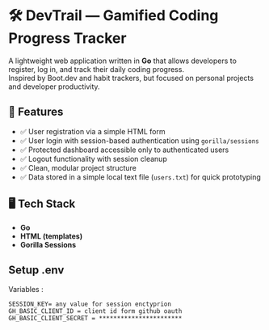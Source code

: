 # 🛠️ DevTrail — Gamified Coding Progress Tracker

A lightweight web application written in **Go** that allows developers to register, log in, and track their daily coding progress.  
Inspired by Boot.dev and habit trackers, but focused on personal projects and developer productivity.

## 📌 Features

- ✅ User registration via a simple HTML form
- ✅ User login with session-based authentication using `gorilla/sessions`
- ✅ Protected dashboard accessible only to authenticated users
- ✅ Logout functionality with session cleanup
- ✅ Clean, modular project structure
- ✅ Data stored in a simple local text file (`users.txt`) for quick prototyping

## 🖥️ Tech Stack

- **Go**
- **HTML (templates)**
- **Gorilla Sessions**


## Setup .env

Variables :
```
SESSION_KEY= any value for session enctyprion
GH_BASIC_CLIENT_ID = client id form github oauth
GH_BASIC_CLIENT_SECRET = ***********************
```